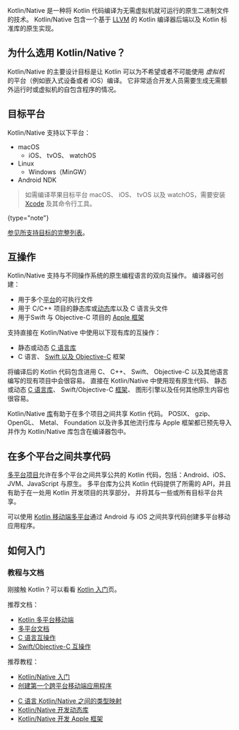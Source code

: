 [//]: # (title: Kotlin 原生)

Kotlin/Native 是一种将 Kotlin 代码编译为无需虚拟机就可运行的原生二进制文件的技术。
Kotlin/Native 包含一个基于 [LLVM](https://llvm.org/) 的 Kotlin 编译器后端以及 Kotlin 标准库的原生实现<!--
-->。

## 为什么选用 Kotlin/Native？

Kotlin/Native 的主要设计目标是让 Kotlin 可以为不希望或者不可能使用 *虚拟机* 的平台<!--
-->（例如嵌入式设备或者 iOS）编译。
它非常适合开发人员需要生成<!--
-->无需额外运行时或虚拟机的自包含程序的情况。

## 目标平台

Kotlin/Native 支持以下平台：
* macOS
   * iOS、 tvOS、 watchOS
* Linux
   * Windows（MinGW）
* Android NDK

> 如需编译苹果目标平台 macOS、 iOS、 tvOS 以及 watchOS，需要安装 [Xcode](https://apps.apple.com/us/app/xcode/id497799835)
> 及其命令行工具。
> 
{type="note"}

[参见所支持目标的完整列表](native-target-support.md)。

## 互操作

Kotlin/Native 支持与不同操作系统的原生编程语言的双向互操作。
编译器可创建：
* 用于多个[平台](#目标平台)的可执行文件
* 用于 C/C++ 项目的静态库或[动态](native-dynamic-libraries.md)库以及 C 语言头文件
* 用于Swift 与 Objective-C 项目的 [Apple 框架](apple-framework.md)

支持直接在 Kotlin/Native 中使用以下现有库<!--
-->的互操作：
* 静态或动态 [C 语言库](native-c-interop.md)
* C 语言、 [Swift 以及 Objective-C](native-objc-interop.md) 框架

将编译后的 Kotlin 代码包含进<!--
-->用 C、 C++、 Swift、 Objective-C 以及其他语言编写的现有项目中会很容易。
直接在 Kotlin/Native 中使用现有原生代码、
静态或动态 [C 语言库](native-c-interop.md)、
Swift/Objective-C [框架](native-objc-interop.md)、
图形引擎以及任何其他原生内容也很容易。

Kotlin/Native [库](native-platform-libs.md)有助于在多个项目之间共享 Kotlin
代码。
POSIX、 gzip、 OpenGL、 Metal、 Foundation 以及许多其他流行库与
Apple 框架都已预先导入并作为 Kotlin/Native 库包含在编译器包中。

## 在多个平台之间共享代码

[多平台项目](multiplatform.md)允许在多个平台之间共享公共的 Kotlin 代码，包括：Android、iOS、JVM、JavaScript 与原生。
多平台库为公共 Kotlin 代码提供了所需的 API，并且有助于在一处用 Kotlin 开发项目的共享部分，
并将其与一些或所有目标平台共享。

可以使用 [Kotlin 移动端多平台](https://kotlinlang.org/lp/multiplatform/)通过 Android 与 iOS 之间共享代码创建多平台移动应用程序。

## 如何入门

### 教程与文档

刚接触 Kotlin？可以看看 [Kotlin 入门](getting-started.md)页。

推荐文档：

- [Kotlin 多平台移动端](multiplatform-mobile-getting-started.md)
- [多平台文档](multiplatform-get-started.md)
- [C 语言互操作](native-c-interop.md)
- [Swift/Objective-C 互操作](native-objc-interop.md)

推荐教程：
* [Kotlin/Native 入门](native-get-started.md)
* [创建第一个跨平台移动端应用程序](multiplatform-mobile-create-first-app.md)
- [C 语言 Kotlin/Native 之间的类型映射](mapping-primitive-data-types-from-c.md)
- [Kotlin/Native 开发动态库](native-dynamic-libraries.md)
- [Kotlin/Native 开发 Apple 框架](apple-framework.md)
